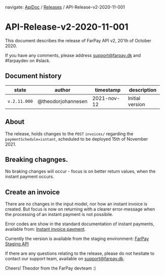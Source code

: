 navigate: [ApiDoc](README.md) / [Releases](Releases.md) / API-Release-v2-2020-11-001
# API-Release-v2-2020-11-001
This document describes the release of FarPay API v2, 20'th of October 2020.

If you have any comments, please address support@farpay.dk and #farpaydev on #slack.

## Document history

state        | author             | timestamp   | description
-------------|--------------------|-------------|--------------------
`v.2.11.000` | @theodorjohannesen | 2021-nov-12 | Initial version

## About
The release, holds changes to the `POST` `invoices/` regarding the `paymentSchedule=isntant`, scheduled to be deployed 15th of November 2021.

## Breaking chagnges.
No braking changes will occur - focus is on better return values, when the instant payment occurs.

## Create an invoice
There are no changes in the input model, nor how an instant invoice is created. But focus is now on returning with a clearer error-message when the processing of an instant payment is not possibile.

Error codes are show in the standard documentation of instant payments, available from: [Instant invoice payment](InvoiceInstantPayment.md).

Currently the version is available from the staging environment: [FarPay Staging API](https://farpay-api-staging.azurewebsites.net/swagger/ui/index)

If there are any questions relating to the release, please do not hesitate to contact our support team, available on support@farpay.dk.

Cheers!
Theodor from the FarPay devteam :)
